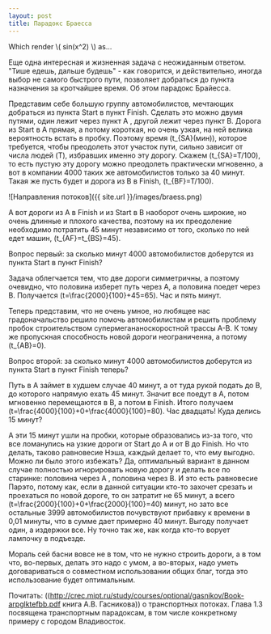 ```yaml
---
layout: post
title: Парадокс Браесса
---
```

Which render \\( sin(x^2) \\) as...

Еще одна интересная и жизненная задача с неожиданным ответом. "Тише едешь, дальше будешь" - как говорится, и действительно, иногда выбор не самого быстрого пути, позволяет добраться до пункта назначения за кротчайшее время. Об этом парадокс Брайесса.

Представим себе большую группу автомобилистов, мечтающих добраться из пункта Start в пункт Finish. Сделать это можно двумя путями, один лежит через пункт A , другой лежит через пункт В. Дорога из Start в A прямая, а потому короткая, но очень узкая, на ней велика вероятность встать в пробку. Поэтому время \(t_{SA}(мин)\), которое требуется, чтобы преодолеть этот участок пути, сильно зависит от числа людей \(T\), избравших именно эту дорогу. Скажем \(t_{SA}=T/100\), то есть пустую эту дорогу можно преодолеть практически мгновенно, а вот в компании 4000 таких же автомобилистов только за 40 минут. Такая же пусть будет и дорога из B в Finish, \(t_{BF}=T/100\).

![Направления потоков]({{ site.url }}/images/braess.png)

А вот дороги из A в Finish и из Start в B наоборот очень широкие, но очень длинные и плохого качества, поэтому на их преодоление необходимо потратить 45 минут независимо от того, сколько по ней едет машин, \(t_{AF}=t_{BS}=45\).

Вопрос первый: за сколько минут 4000 автомобилистов доберутся из пункта Start в пункт Finish?  

Задача облегчается тем, что две дороги симметричны, а поэтому очевидно, что половина изберет путь через A, а половина поедет через B. Получается \(t=\frac{2000}{100}+45=65\). Час и пять минут.

Теперь представим, что не очень умное, но любящее нас градоначальство решило помочь автомобилистам и решить проблему пробок строительством супермегананоскоростной трассы A-B. К тому же пропускная способность новой дороги неограниченна, а потому \(t_{AB}=0\).

Вопрос второй: за сколько минут 4000 автомобилистов доберутся из пункта Start в пункт Finish теперь? 

Путь в A займет в худшем случае 40 минут, а от туда рукой подать до B, до которого напрямую ехать 45 минут. Значит все поедут в А, потом мгновенно перемещаются в B, а потом в Finish. Итого получаем \(t=\frac{4000}{100}+0+\frac{4000}{100}=80\). Час двадцать! Куда делись 15 минут?

А эти 15 минут ушли на пробки, которые образовались из-за того, что все ломанулись на узкие дороги от Start до A и от B до Finish. Но что делать, таково равновесие Нэша, каждый делает то, что ему выгодно. Можно ли было этого избежать? Да, оптимальный вариант в данном случае полностью игнорировать новую дорогу и делать все по старинке: половина через A , половина через B. И это есть равновесие Парэто, потому как, если в данной ситуации кто-то захочет срезать и проехаться по новой дороге, то он затратит не 65 минут, а всего \(t=\frac{2000}{100}+0+\frac{2000}{100}=40\) минут, но зато все остальные 3999 автомобилистов почувствуют прибавку к времени в 0,01 минуты, что в сумме дает примерно 40 минут. Выгоду получает один, а издержки все. Ну точно так же, как когда кто-то ворует лампочку в подъезде.

Мораль сей басни вовсе не в том, что не нужно строить дороги, а в том что, во-первых, делать это надо с умом, а во-вторых, надо уметь договариваться о совместном использовании общих благ, тогда это использование будет оптимальным.

Почитать: ((http://crec.mipt.ru/study/courses/optional/gasnikov/Book-arpglktefbb.pdf книга А.В. Гасникова)) о транспортных потоках. Глава 1.3 посвящена транспортным парадоксам, в том числе конкретному примеру с городом Владивосток.